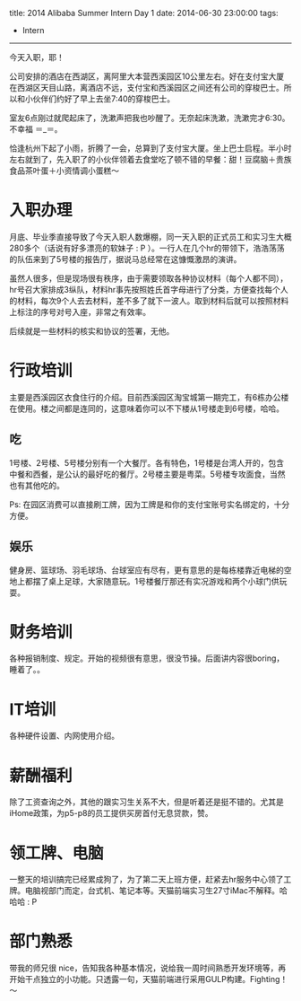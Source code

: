 title: 2014 Alibaba Summer Intern Day 1
date: 2014-06-30 23:00:00
tags:
- Intern
---

今天入职，耶！

公司安排的酒店在西湖区，离阿里大本营西溪园区10公里左右。好在支付宝大厦在西湖区天目山路，离酒店不远，支付宝和西溪园区之间还有公司的穿梭巴士。所以和小伙伴们约好了早上去坐7:40的穿梭巴士。

室友6点刚过就爬起床了，洗漱声把我也吵醒了。无奈起床洗漱，洗漱完才6:30。不幸福 ＝_＝。

恰逢杭州下起了小雨，折腾了一会，总算到了支付宝大厦。坐上巴士启程。半小时左右就到了，先入职了的小伙伴领着去食堂吃了顿不错的早餐：甜！豆腐脑＋贵族食品茶叶蛋＋小资情调小蛋糕～

<!--more-->

# 入职办理

月底、毕业季直接导致了今天入职人数爆棚，同一天入职的正式员工和实习生大概280多个（话说有好多漂亮的软妹子 : P ）。一行人在几个hr的带领下，浩浩荡荡的队伍来到了5号楼的报告厅，据说马总经常在这慷慨激昂的演讲。

虽然人很多，但是现场很有秩序，由于需要领取各种协议材料（每个人都不同），hr号召大家排成3纵队，材料hr事先按照姓氏首字母进行了分类，方便查找每个人的材料，每次9个人去去材料，差不多了就下一波人。取到材料后就可以按照材料上标注的序号对号入座，非常之有效率。

后续就是一些材料的核实和协议的签署，无他。

# 行政培训

主要是西溪园区衣食住行的介绍。目前西溪园区淘宝城第一期完工，有6栋办公楼在使用。楼之间都是连同的，这意味着你可以不下楼从1号楼走到6号楼，哈哈。

## 吃

1号楼、2号楼、5号楼分别有一个大餐厅。各有特色，1号楼是台湾人开的，包含中餐和西餐，是公认的最好吃的餐厅。2号楼主要是粤菜。5号楼专攻面食，当然也有其他吃的。

Ps: 在园区消费可以直接刷工牌，因为工牌是和你的支付宝账号实名绑定的，十分方便。

## 娱乐

健身房、篮球场、羽毛球场、台球室应有尽有，更有意思的是每栋楼靠近电梯的空地上都摆了桌上足球，大家随意玩。1号楼餐厅那还有实况游戏和两个小球门供玩耍。

# 财务培训

各种报销制度、规定。开始的视频很有意思，很没节操。后面讲内容很boring，睡着了。。

# IT培训

各种硬件设置、内网使用介绍。

# 薪酬福利

除了工资查询之外，其他的跟实习生关系不大，但是听着还是挺不错的。尤其是iHome政策，为p5-p8的员工提供买房首付无息贷款，赞。

# 领工牌、电脑

一整天的培训搞完已经累成狗了，为了第二天上班方便，赶紧去hr服务中心领了工牌。电脑视部门而定，台式机、笔记本等。天猫前端实习生27寸iMac不解释。哈哈哈 : P

# 部门熟悉

带我的师兄很 nice，告知我各种基本情况，说给我一周时间熟悉开发环境等，再开始干点独立的小功能。只透露一句，天猫前端进行采用GULP构建。Fighting！～
